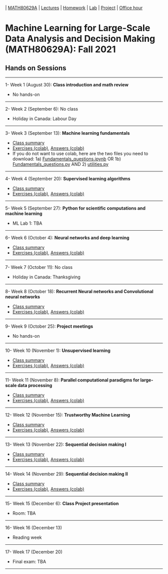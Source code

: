 | [MATH80629A](main.md) | [Lectures](lectures.md) | [Homework](homework.md) | [Lab](lab.md) | [Project](project.md) | [Office hour](office_hr.md)
# Machine Learning for Large-Scale Data Analysis and Decision Making (MATH80629A): Fall 2021

## Hands on Sessions
___
1- Week 1 (August 30): **Class introduction and math review** 
* No hands-on

___
2- Week 2 (September 6): No class
* Holiday in Canada: Labour Day

___
3- Week 3 (September 13): **Machine learning fundamentals** 
- [Class summary]()
- [Exercises (colab)](), [Answers (colab)]()
- If you do not want to use colab, here are the two files you need to download: 1a) [Fundamentals_questions.ipynb]() OR 1b) [Fundamentals_questions.py]() AND 2) [utilities.py]()

___
4- Week 4 (September 20): **Supervised learning algorithms** 
- [Class summary]()
- [Exercises (colab)](), [Answers (colab)]()

___

5- Week 5 (September 27): **Python for scientific computations and machine learning** 
* ML Lab 1: TBA

___
6- Week 6 (October 4): **Neural networks and deep learning** 
- [Class summary]()
- [Exercises (colab)](), [Answers (colab)]() 

___
7- Week 7 (October 11): No class
* Holiday in Canada: Thanksgiving

___
8- Week 8 (October 18): **Recurrent Neural networks and Convolutional neural networks** 
- [Class summary]()
- [Exercises (colab)](), [Answers (colab)]()

___
9- Week 9 (October 25): **Project meetings**
* No hands-on

___
10- Week 10 (November 1): **Unsupervised learning** 
- [Class summary]()
- [Exercises (colab)](), [Answers (colab)]()

___
11- Week 11 (November 8): **Parallel computational paradigms for large-scale data processing**
- [Class summary]()
- [Exercises (colab)](), [Answers (colab)]()

___
12- Week 12 (November 15): **Trustworthy Machine Learning** 
- [Class summary]()
- [Exercises (colab)](), [Answers (colab)]()

___
13- Week 13 (November 22): **Sequential decision making I** 
- [Class summary]()
- [Exercises (colab)](), [Answers (colab)]()

___
14- Week 14 (November 29): **Sequential decision making II** 
- [Class summary]()
- [Exercises (colab)](), [Answers (colab)]()

___
15- Week 15 (December 6): **Class Project presentation**
* Room: TBA

___
16- Week 16 (December 13)
* Reading week

___
17- Week 17 (December 20)
* Final exam: TBA

___


